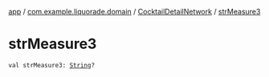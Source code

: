 [app](../../index.md) / [com.example.liquorade.domain](../index.md) / [CocktailDetailNetwork](index.md) / [strMeasure3](./str-measure3.md)

# strMeasure3

`val strMeasure3: `[`String`](https://kotlinlang.org/api/latest/jvm/stdlib/kotlin/-string/index.html)`?`